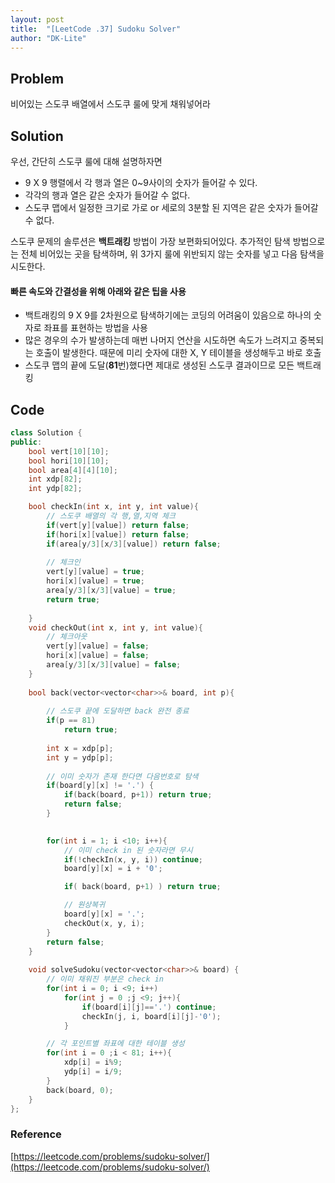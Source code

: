 ```yaml
---
layout: post
title:  "[LeetCode .37] Sudoku Solver"
author: "DK-Lite"
---
```


## Problem
비어있는 스도쿠 배열에서 스도쿠 룰에 맞게 채워넣어라

## Solution

우선, 간단히 스도쿠 룰에 대해 설명하자면
- 9 X 9 행렬에서 각 행과 열은 0~9사이의 숫자가 들어갈 수 있다.
- 각각의 행과 열은 같은 숫자가 들어갈 수 없다.
- 스도쿠 맵에서 일정한 크기로 가로 or 세로의 3분할 된 지역은 같은 숫자가 들어갈 수 없다.

스도쿠 문제의 솔루션은 **백트래킹** 방법이 가장 보편화되어있다.
추가적인 탐색 방법으로는 전체 비어있는 곳을 탐색하며, 위 3가지 룰에 위반되지 않는
숫자를 넣고 다음 탐색을 시도한다.

#### 빠른 속도와 간결성을 위해 아래와 같은 팁을 사용
- 백트래킹의 9 X 9를 2차원으로 탐색하기에는 코딩의 어려움이 있음으로 하나의 숫자로 좌표를 표현하는 방법을 사용
- 많은 경우의 수가 발생하는데 매번 나머지 연산을 시도하면 속도가 느려지고 중복되는 호출이 발생한다. 때문에 미리 숫자에 대한 X, Y 테이블을 생성해두고 바로 호출
- 스도쿠 맵의 끝에 도달(**81**번)했다면 제대로 생성된 스도쿠 결과이므로 모든 백트래킹



## Code
```cpp
class Solution {
public:
    bool vert[10][10];
    bool hori[10][10];
    bool area[4][4][10];
    int xdp[82];
    int ydp[82];

    bool checkIn(int x, int y, int value){
        // 스도쿠 배열의 각 행,열,지역 체크
        if(vert[y][value]) return false;
        if(hori[x][value]) return false;
        if(area[y/3][x/3][value]) return false;
        
        // 체크인
        vert[y][value] = true;
        hori[x][value] = true;
        area[y/3][x/3][value] = true;
        return true;
        
    }
    void checkOut(int x, int y, int value){
        // 체크아웃
        vert[y][value] = false;
        hori[x][value] = false;
        area[y/3][x/3][value] = false;
    }
    
    bool back(vector<vector<char>>& board, int p){
        
        // 스도쿠 끝에 도달하면 back 완전 종료
        if(p == 81)
            return true;
        
        int x = xdp[p];
        int y = ydp[p];
        
        // 이미 숫자가 존재 한다면 다음번호로 탐색
        if(board[y][x] != '.') {
            if(back(board, p+1)) return true;
            return false;
        }
        

        for(int i = 1; i <10; i++){
            // 이미 check in 된 숫자라면 무시
            if(!checkIn(x, y, i)) continue;
            board[y][x] = i + '0';

            if( back(board, p+1) ) return true;

            // 원상복귀
            board[y][x] = '.';
            checkOut(x, y, i);
        }
        return false;
    }
    
    void solveSudoku(vector<vector<char>>& board) {
        // 이미 채워진 부분은 check in
        for(int i = 0; i <9; i++)
            for(int j = 0 ;j <9; j++){
                if(board[i][j]=='.') continue;
                checkIn(j, i, board[i][j]-'0');
            }

        // 각 포인트별 좌표에 대한 테이블 생성
        for(int i = 0 ;i < 81; i++){
            xdp[i] = i%9;
            ydp[i] = i/9;
        }
        back(board, 0);
    }
};
```

### Reference
[https://leetcode.com/problems/sudoku-solver/](https://leetcode.com/problems/sudoku-solver/)
